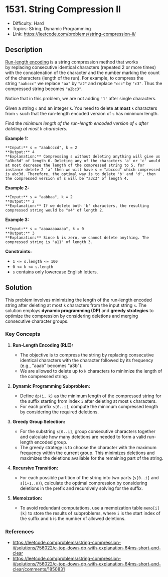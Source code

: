 # 1531. String Compression II

- Difficulty: Hard
- Topics: String, Dynamic Programming
- Link: https://leetcode.com/problems/string-compression-ii/

## Description

[Run-length encoding](http://en.wikipedia.org/wiki/Run-length_encoding)
 is a string compression method that works by replacing consecutive
identical characters (repeated 2 or more times) with the concatenation
of the character and the number marking the count of the characters
(length of the run). For example, to compress the string `"aabccc"` we replace `"aa"` by `"a2"` and replace `"ccc"` by `"c3"`. Thus the compressed string becomes `"a2bc3"`.

Notice that in this problem, we are not adding `'1'` after single characters.

Given a string `s` and an integer `k`. You need to delete **at most** `k` characters from `s` such that the run-length encoded version of `s` has minimum length.

Find the *minimum length of the run-length encoded version of* `s` *after deleting at most* `k` *characters*.

**Example 1:**

```
**Input:** s = "aaabcccd", k = 2
**Output:** 4
**Explanation:** Compressing s without deleting anything will give us "a3bc3d" of length 6. Deleting any of the characters 'a' or 'c' would at most decrease the length of the compressed string to 5, for instance delete 2 'a' then we will have s = "abcccd" which compressed is abc3d. Therefore, the optimal way is to delete 'b' and 'd', then the compressed version of s will be "a3c3" of length 4.
```

**Example 2:**

```
**Input:** s = "aabbaa", k = 2
**Output:** 2
**Explanation:** If we delete both 'b' characters, the resulting compressed string would be "a4" of length 2.

```

**Example 3:**

```
**Input:** s = "aaaaaaaaaaa", k = 0
**Output:** 3
**Explanation:** Since k is zero, we cannot delete anything. The compressed string is "a11" of length 3.

```

**Constraints:**

- `1 <= s.length <= 100`
- `0 <= k <= s.length`
- `s` contains only lowercase English letters.

## Solution

This problem involves minimizing the length of the run-length encoded string after deleting at most `k` characters from the input string `s`. The solution employs **dynamic programming (DP)** and **greedy strategies** to optimize the compression by considering deletions and merging consecutive character groups.

### Key Concepts

1. **Run-Length Encoding (RLE):**
   - The objective is to compress the string by replacing consecutive identical characters with the character followed by its frequency (e.g., "aaab" becomes "a3b").
   - We are allowed to delete up to `k` characters to minimize the length of the compressed string.

2. **Dynamic Programming Subproblem:**
   - Define `dp(i, k)` as the minimum length of the compressed string for the suffix starting from index `i` after deleting at most `k` characters.
   - For each prefix `s[0..i]`, compute the minimum compressed length by considering the required deletions.

3. **Greedy Group Selection:**
   - For the substring `s[0..i]`, group consecutive characters together and calculate how many deletions are needed to form a valid run-length encoded group.
   - The greedy strategy is to choose the character with the maximum frequency within the current group. This minimizes deletions and maximizes the deletions available for the remaining part of the string.

4. **Recursive Transition:**
   - For each possible partition of the string into two parts (`s[0..i]` and `s[i+1..n)`), calculate the optimal compression by considering deletions in the prefix and recursively solving for the suffix.

5. **Memoization:**
   - To avoid redundant computations, use a memoization table `memo[i][k]` to store the results of subproblems, where `i` is the start index of the suffix and `k` is the number of allowed deletions.

### References

- https://leetcode.com/problems/string-compression-ii/solutions/756022/c-top-down-dp-with-explanation-64ms-short-and-clear
- https://leetcode.com/problems/string-compression-ii/solutions/756022/c-top-down-dp-with-explanation-64ms-short-and-clear/comments/1850831
